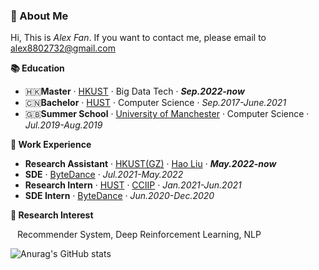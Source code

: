 ### 🥤 About Me
Hi, This is *Alex Fan*. If you want to contact me, please email to alex8802732@gmail.com

**📚 Education**
- 🇭🇰**Master** · [HKUST](https://hkust.edu.hk/) · Big Data Tech · ***Sep.2022-now***
- 🇨🇳**Bachelor** · [HUST](https://hust.edu.cn/) · Computer Science · *Sep.2017-June.2021*
- 🇬🇧**Summer School** · [University of Manchester](https://www.manchester.ac.uk/) · Computer Science · *Jul.2019-Aug.2019*

**🚀 Work Experience**
- **Research Assistant** · [HKUST(GZ)](https://hkust-gz.edu.cn/) · [Hao Liu](https://raymondhliu.github.io/) · ***May.2022-now***
- **SDE** · [ByteDance](https://www.bytedance.com) · *Jul.2021-May.2022*
- **Research Intern** · [HUST](https://hust.edu.cn/) · [CCIIP](http://cciip.cs.hust.edu.cn/) · *Jan.2021-Jun.2021*
- **SDE Intern** · [ByteDance](https://www.bytedance.com) · *Jun.2020-Dec.2020*

**🔬 Research Interest**

&ensp; Recommender System, Deep Reinforcement Learning, NLP

![Anurag's GitHub stats](https://github-readme-stats.vercel.app/api?username=AlexFanw&show_icons=true)

